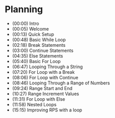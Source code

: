 # Planning

- (00:00) Intro
- (00:05) Welcome
- (00:13) Quick Setup
- (00:48) Basic While Loop
- (02:18) Break Statements
- (03:00) Continue Statements
- (04:35) Else Statements
- (05:40) Basic For Loop
- (06:47) Looping Through a String
- (07:20) For Loop with a Break
- (08:06) For Loop with Continue
- (08:46) Looping Through a Range of Numbers
- (09:24) Range Start and End
- (10:27) Range Increment Values
- (11:31) For Loop with Else
- (11:58) Nested Loops
- (15:15) Improving RPS with a loop
